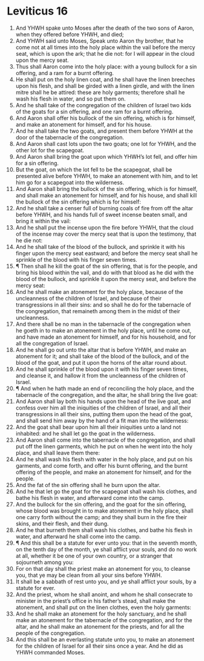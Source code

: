 ﻿# Leviticus 16
1. And YHWH spake unto Moses after the death of the two sons of Aaron, when they offered before YHWH, and died; 
2. And YHWH said unto Moses, Speak unto Aaron thy brother, that he come not at all times into the holy place within the vail before the mercy seat, which is upon the ark; that he die not: for I will appear in the cloud upon the mercy seat. 
3. Thus shall Aaron come into the holy place: with a young bullock for a sin offering, and a ram for a burnt offering. 
4. He shall put on the holy linen coat, and he shall have the linen breeches upon his flesh, and shall be girded with a linen girdle, and with the linen mitre shall he be attired: these are holy garments; therefore shall he wash his flesh in water, and so put them on. 
5. And he shall take of the congregation of the children of Israel two kids of the goats for a sin offering, and one ram for a burnt offering. 
6. And Aaron shall offer his bullock of the sin offering, which is for himself, and make an atonement for himself, and for his house. 
7. And he shall take the two goats, and present them before YHWH at the door of the tabernacle of the congregation. 
8. And Aaron shall cast lots upon the two goats; one lot for YHWH, and the other lot for the scapegoat. 
9. And Aaron shall bring the goat upon which YHWH’s lot fell, and offer him for a sin offering. 
10. But the goat, on which the lot fell to be the scapegoat, shall be presented alive before YHWH, to make an atonement with him, and to let him go for a scapegoat into the wilderness. 
11. And Aaron shall bring the bullock of the sin offering, which is for himself, and shall make an atonement for himself, and for his house, and shall kill the bullock of the sin offering which is for himself: 
12. And he shall take a censer full of burning coals of fire from off the altar before YHWH, and his hands full of sweet incense beaten small, and bring it within the vail: 
13. And he shall put the incense upon the fire before YHWH, that the cloud of the incense may cover the mercy seat that is upon the testimony, that he die not: 
14. And he shall take of the blood of the bullock, and sprinkle it with his finger upon the mercy seat eastward; and before the mercy seat shall he sprinkle of the blood with his finger seven times. 
15. ¶ Then shall he kill the goat of the sin offering, that is for the people, and bring his blood within the vail, and do with that blood as he did with the blood of the bullock, and sprinkle it upon the mercy seat, and before the mercy seat: 
16. And he shall make an atonement for the holy place, because of the uncleanness of the children of Israel, and because of their transgressions in all their sins: and so shall he do for the tabernacle of the congregation, that remaineth among them in the midst of their uncleanness. 
17. And there shall be no man in the tabernacle of the congregation when he goeth in to make an atonement in the holy place, until he come out, and have made an atonement for himself, and for his household, and for all the congregation of Israel. 
18. And he shall go out unto the altar that is before YHWH, and make an atonement for it; and shall take of the blood of the bullock, and of the blood of the goat, and put it upon the horns of the altar round about. 
19. And he shall sprinkle of the blood upon it with his finger seven times, and cleanse it, and hallow it from the uncleanness of the children of Israel. 
20. ¶ And when he hath made an end of reconciling the holy place, and the tabernacle of the congregation, and the altar, he shall bring the live goat: 
21. And Aaron shall lay both his hands upon the head of the live goat, and confess over him all the iniquities of the children of Israel, and all their transgressions in all their sins, putting them upon the head of the goat, and shall send him away by the hand of a fit man into the wilderness: 
22. And the goat shall bear upon him all their iniquities unto a land not inhabited: and he shall let go the goat in the wilderness. 
23. And Aaron shall come into the tabernacle of the congregation, and shall put off the linen garments, which he put on when he went into the holy place, and shall leave them there: 
24. And he shall wash his flesh with water in the holy place, and put on his garments, and come forth, and offer his burnt offering, and the burnt offering of the people, and make an atonement for himself, and for the people. 
25. And the fat of the sin offering shall he burn upon the altar. 
26. And he that let go the goat for the scapegoat shall wash his clothes, and bathe his flesh in water, and afterward come into the camp. 
27. And the bullock for the sin offering, and the goat for the sin offering, whose blood was brought in to make atonement in the holy place, shall one carry forth without the camp; and they shall burn in the fire their skins, and their flesh, and their dung. 
28. And he that burneth them shall wash his clothes, and bathe his flesh in water, and afterward he shall come into the camp. 
29. ¶ And this shall be a statute for ever unto you: that in the seventh month, on the tenth day of the month, ye shall afflict your souls, and do no work at all, whether it be one of your own country, or a stranger that sojourneth among you: 
30. For on that day shall the priest make an atonement for you, to cleanse you, that ye may be clean from all your sins before YHWH. 
31. It shall be a sabbath of rest unto you, and ye shall afflict your souls, by a statute for ever. 
32. And the priest, whom he shall anoint, and whom he shall consecrate to minister in the priest’s office in his father’s stead, shall make the atonement, and shall put on the linen clothes, even the holy garments: 
33. And he shall make an atonement for the holy sanctuary, and he shall make an atonement for the tabernacle of the congregation, and for the altar, and he shall make an atonement for the priests, and for all the people of the congregation. 
34. And this shall be an everlasting statute unto you, to make an atonement for the children of Israel for all their sins once a year. And he did as YHWH commanded Moses. 
